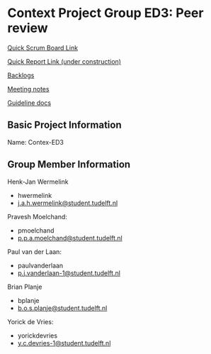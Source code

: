 # Context Project Group ED3: Peer review #


[Quick Scrum Board Link](https://gitlab.ewi.tudelft.nl/TI2806/2017-2018/ED/ed3/ed3/boards)

[Quick Report Link (under construction)](https://www.google.nl/search?q=peer&source=lnms&tbm=isch&sa=X&ved=0ahUKEwj0trz0luTaAhWRy6QKHcnEDQQQ_AUICigB&biw=1920&bih=974)

[Backlogs](https://drive.google.com/drive/folders/1kS_IHHDY4CqKE_MdchDL0R154ksvGw92?usp=sharing)

[Meeting notes](https://drive.google.com/drive/folders/18Ue9durm2Rlb11G2k1Eguk-3tjCSaxhM?usp=sharing)

[Guideline docs](https://drive.google.com/drive/folders/18bxNphp1rjMX1WRGwLL45RZbZiS-jO3W?usp=sharing)


## Basic Project Information ##

Name:  Contex-ED3


## Group Member Information ##

Henk-Jan Wermelink
- hwermelink 
- j.a.h.wermelink@student.tudelft.nl

Pravesh Moelchand:
- pmoelchand 
- p.p.a.moelchand@student.tudelft.nl 

Paul van der Laan:
- paulvanderlaan 
- p.j.vanderlaan-1@student.tudelft.nl

Brian Planje
- bplanje
- b.o.s.planje@student.tudelft.nl

Yorick de Vries:
- yorickdevries
- y.c.devries-1@student.tudelft.nl


